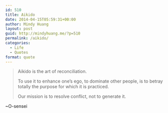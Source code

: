 ```yaml
---
id: 510
title: Aikido
date: 2014-04-15T05:59:31+00:00
author: Mindy Huang
layout: post
guid: http://mindyhuang.me/?p=510
permalink: /aikido/
categories:
  - Life
  - Quotes
format: quote
---
```

> Aikido is the art of reconciliation.
> 
> To use it to enhance one&#8217;s ego, to dominate other people, is to betray totally the purpose for which it is practiced.
> 
> Our mission is to resolve conflict, not to generate it.

~O-sensei